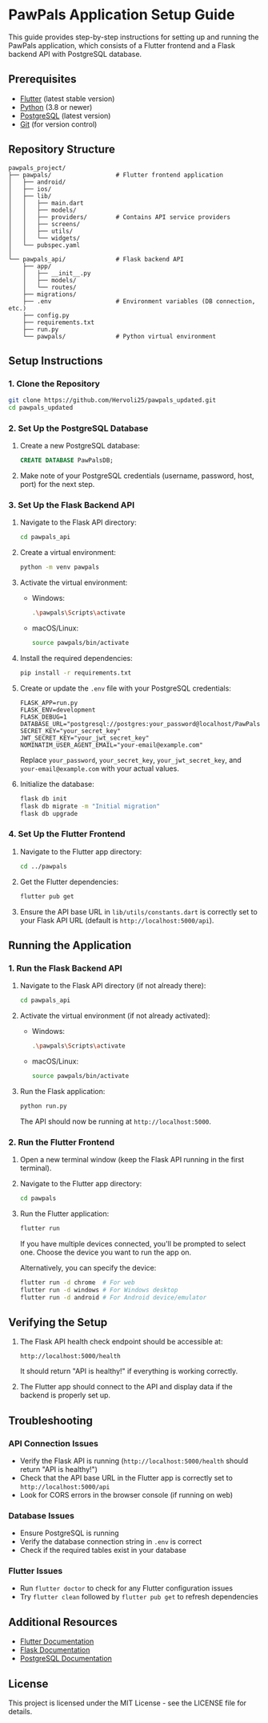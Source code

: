 # PawPals Application Setup Guide

This guide provides step-by-step instructions for setting up and running the PawPals application, which consists of a Flutter frontend and a Flask backend API with PostgreSQL database.

## Prerequisites

- [Flutter](https://flutter.dev/docs/get-started/install) (latest stable version)
- [Python](https://www.python.org/downloads/) (3.8 or newer)
- [PostgreSQL](https://www.postgresql.org/download/) (latest version)
- [Git](https://git-scm.com/downloads) (for version control)

## Repository Structure

```
pawpals_project/
├── pawpals/                  # Flutter frontend application
│   ├── android/
│   ├── ios/
│   ├── lib/
│   │   ├── main.dart
│   │   ├── models/
│   │   ├── providers/        # Contains API service providers
│   │   ├── screens/
│   │   ├── utils/
│   │   └── widgets/
│   └── pubspec.yaml
│
└── pawpals_api/              # Flask backend API
    ├── app/
    │   ├── __init__.py
    │   ├── models/
    │   └── routes/
    ├── migrations/
    ├── .env                  # Environment variables (DB connection, etc.)
    ├── config.py
    ├── requirements.txt
    ├── run.py
    └── pawpals/              # Python virtual environment
```

## Setup Instructions

### 1. Clone the Repository

```bash
git clone https://github.com/Hervoli25/pawpals_updated.git
cd pawpals_updated
```

### 2. Set Up the PostgreSQL Database

1. Create a new PostgreSQL database:
   ```sql
   CREATE DATABASE PawPalsDB;
   ```

2. Make note of your PostgreSQL credentials (username, password, host, port) for the next step.

### 3. Set Up the Flask Backend API

1. Navigate to the Flask API directory:
   ```bash
   cd pawpals_api
   ```

2. Create a virtual environment:
   ```bash
   python -m venv pawpals
   ```

3. Activate the virtual environment:
   - Windows:
     ```bash
     .\pawpals\Scripts\activate
     ```
   - macOS/Linux:
     ```bash
     source pawpals/bin/activate
     ```

4. Install the required dependencies:
   ```bash
   pip install -r requirements.txt
   ```

5. Create or update the `.env` file with your PostgreSQL credentials:
   ```
   FLASK_APP=run.py
   FLASK_ENV=development
   FLASK_DEBUG=1
   DATABASE_URL="postgresql://postgres:your_password@localhost/PawPalsDB"
   SECRET_KEY="your_secret_key"
   JWT_SECRET_KEY="your_jwt_secret_key"
   NOMINATIM_USER_AGENT_EMAIL="your-email@example.com"
   ```
   Replace `your_password`, `your_secret_key`, `your_jwt_secret_key`, and `your-email@example.com` with your actual values.

6. Initialize the database:
   ```bash
   flask db init
   flask db migrate -m "Initial migration"
   flask db upgrade
   ```

### 4. Set Up the Flutter Frontend

1. Navigate to the Flutter app directory:
   ```bash
   cd ../pawpals
   ```

2. Get the Flutter dependencies:
   ```bash
   flutter pub get
   ```

3. Ensure the API base URL in `lib/utils/constants.dart` is correctly set to your Flask API URL (default is `http://localhost:5000/api`).

## Running the Application

### 1. Run the Flask Backend API

1. Navigate to the Flask API directory (if not already there):
   ```bash
   cd pawpals_api
   ```

2. Activate the virtual environment (if not already activated):
   - Windows:
     ```bash
     .\pawpals\Scripts\activate
     ```
   - macOS/Linux:
     ```bash
     source pawpals/bin/activate
     ```

3. Run the Flask application:
   ```bash
   python run.py
   ```

   The API should now be running at `http://localhost:5000`.

### 2. Run the Flutter Frontend

1. Open a new terminal window (keep the Flask API running in the first terminal).

2. Navigate to the Flutter app directory:
   ```bash
   cd pawpals
   ```

3. Run the Flutter application:
   ```bash
   flutter run
   ```

   If you have multiple devices connected, you'll be prompted to select one. Choose the device you want to run the app on.

   Alternatively, you can specify the device:
   ```bash
   flutter run -d chrome  # For web
   flutter run -d windows # For Windows desktop
   flutter run -d android # For Android device/emulator
   ```

## Verifying the Setup

1. The Flask API health check endpoint should be accessible at:
   ```
   http://localhost:5000/health
   ```
   It should return "API is healthy!" if everything is working correctly.

2. The Flutter app should connect to the API and display data if the backend is properly set up.

## Troubleshooting

### API Connection Issues

- Verify the Flask API is running (`http://localhost:5000/health` should return "API is healthy!")
- Check that the API base URL in the Flutter app is correctly set to `http://localhost:5000/api`
- Look for CORS errors in the browser console (if running on web)

### Database Issues

- Ensure PostgreSQL is running
- Verify the database connection string in `.env` is correct
- Check if the required tables exist in your database

### Flutter Issues

- Run `flutter doctor` to check for any Flutter configuration issues
- Try `flutter clean` followed by `flutter pub get` to refresh dependencies

## Additional Resources

- [Flutter Documentation](https://flutter.dev/docs)
- [Flask Documentation](https://flask.palletsprojects.com/)
- [PostgreSQL Documentation](https://www.postgresql.org/docs/)

## License

This project is licensed under the MIT License - see the LICENSE file for details.

